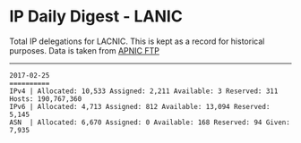 # IP Daily Digest - LANIC

Total IP delegations for LACNIC. This is kept as a record for historical purposes. Data is taken from [APNIC FTP](https://ftp.apnic.net/)

---

```
2017-02-25
==========
IPv4 | Allocated: 10,533 Assigned: 2,211 Available: 3 Reserved: 311 Hosts: 190,767,360
IPv6 | Allocated: 4,713 Assigned: 812 Available: 13,094 Reserved: 5,145
ASN  | Allocated: 6,670 Assigned: 0 Available: 168 Reserved: 94 Given: 7,935
```